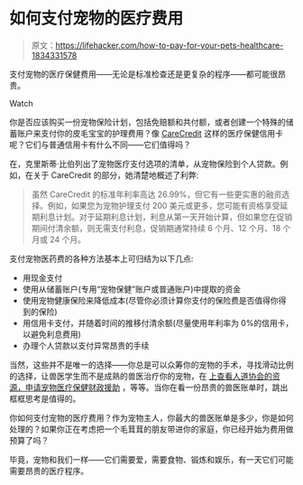 # 如何支付宠物的医疗费用

> 原文：<https://lifehacker.com/how-to-pay-for-your-pets-healthcare-1834331578>

支付宠物的医疗保健费用——无论是标准检查还是更复杂的程序——都可能很昂贵。

Watch

你是否应该购买一份宠物保险计划，包括免赔额和共付额，或者创建一个特殊的储蓄账户来支付你的皮毛宝宝的护理费用？像 [CareCredit](https://www.carecredit.com) 这样的医疗保健信用卡呢？它们与普通信用卡有什么不同——它们值得吗？

在，克里斯蒂·比伯列出了宠物医疗支付选项的清单，从宠物保险到个人贷款。例如，在关于 CareCredit 的部分，她清楚地概述了利弊:

> 虽然 CareCredit 的标准年利率高达 26.99%，但它有一些更实惠的融资选择。例如，如果您为宠物护理支付 200 美元或更多，您可能有资格享受延期利息计划。对于延期利息计划，利息从第一天开始计算，但如果您在促销期间付清余额，则无需支付利息，促销期通常持续 6 个月、12 个月、18 个月或 24 个月。

支付宠物医药费的各种方法基本上可归结为以下几点:

*   用现金支付
*   使用从储蓄账户(专用“宠物保健”账户或普通账户)中提取的资金
*   使用宠物健康保险来降低成本(尽管你必须计算你支付的保险费是否值得你得到的保险)
*   用信用卡支付，并随着时间的推移付清余额(尽量使用年利率为 0%的信用卡，以避免利息费用)
*   办理个人贷款以支付异常昂贵的手续

当然，这些并不是唯一的选择——你总是可以众筹你的宠物的手术，寻找滑动比例的选择，让兽医学生而不是成熟的兽医治疗你的宠物，在 [上查看人道协会的资源，申请宠物医疗保健财政援助](https://www.humanesociety.org/resources/having-trouble-affording-veterinary-care) ，等等。当你在看一份昂贵的兽医账单时，跳出框框思考是值得的。

你如何支付宠物的医疗费用？作为宠物主人，你最大的兽医账单是多少，你是如何处理的？如果你正在考虑把一个毛茸茸的朋友带进你的家庭，你已经开始为费用做预算了吗？

毕竟，宠物和我们一样——它们需要爱，需要食物、锻炼和娱乐，有一天它们可能需要昂贵的医疗程序。